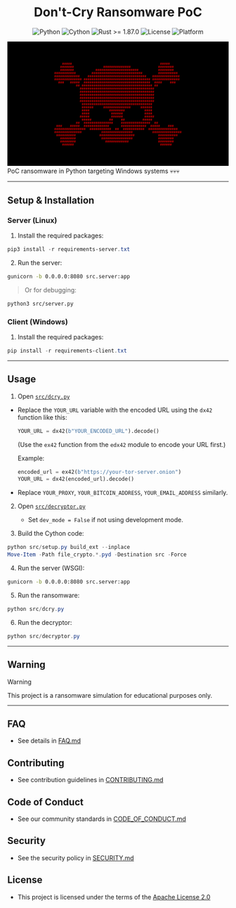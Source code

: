 <h1 align="center">Don't-Cry Ransomware PoC</h1>

<div align="center">
  <img src="https://img.shields.io/badge/Python-3.12%2B-blue?logo=python&logoColor=white" alt="Python">
  <img src="https://img.shields.io/badge/Requires-Cython-yellow?logo=python&logoColor=white" alt="Cython">
  <img src="https://img.shields.io/badge/Rust-1.87.0%2B-orange?logo=rust&logoColor=white" alt="Rust >= 1.87.0">
  <img src="https://img.shields.io/github/license/memecoder12345678/DCry-Ransomware?style=flat&logo=open-source-initiative&logoColor=white" alt="License">
  <img src="https://img.shields.io/badge/Platform-Windows-blue?logo=windows&logoColor=white" alt="Platform">
</div>

![DCry](imgs/dcry.png)
PoC ransomware in Python targeting Windows systems 💀💀💀

---

## Setup & Installation

### Server (Linux)

1. Install the required packages:

```powershell
pip3 install -r requirements-server.txt
```

2. Run the server:

```bash
gunicorn -b 0.0.0.0:8080 src.server:app
```

> Or for debugging:

```bash
python3 src/server.py
```

### Client (Windows)

1. Install the required packages:

```powershell
pip install -r requirements-client.txt
```

---

## Usage

1. Open [`src/dcry.py`](src/dcry.py)

  * Replace the `YOUR_URL` variable with the encoded URL using the `dx42` function like this:
    ```python
    YOUR_URL = dx42(b"YOUR_ENCODED_URL").decode()
    ```
    (Use the `ex42` function from the `edx42` module to encode your URL first.)
    
    Example:
    ```python
    encoded_url = ex42(b"https://your-tor-server.onion")
    YOUR_URL = dx42(encoded_url).decode()
    ```

   * Replace `YOUR_PROXY`, `YOUR_BITCOIN_ADDRESS`, `YOUR_EMAIL_ADDRESS` similarly.

2. Open [`src/decryptor.py`](src/decryptor.py)

   * Set `dev_mode = False` if not using development mode.

3. Build the Cython code:

```powershell
python src/setup.py build_ext --inplace
Move-Item -Path file_crypto.*.pyd -Destination src -Force
```

4. Run the server (WSGI):

```bash
gunicorn -b 0.0.0.0:8080 src.server:app
```

5. Run the ransomware:

```powershell
python src/dcry.py
```

6. Run the decryptor:

```powershell
python src/decryptor.py
```

---

## Warning

> [!WARNING]
> This project is a ransomware simulation for educational purposes only.

---

## FAQ

* See details in [FAQ.md](docs/FAQ.md)

## Contributing

* See contribution guidelines in [CONTRIBUTING.md](docs/CONTRIBUTING.md)

## Code of Conduct

* See our community standards in [CODE\_OF\_CONDUCT.md](docs/CODE_OF_CONDUCT.md)

## Security

* See the security policy in [SECURITY.md](docs/SECURITY.md)

## License

* This project is licensed under the terms of the [Apache License 2.0](./LICENSE)

